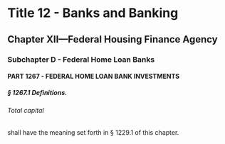 
# Title 12 - Banks and Banking
## Chapter XII—Federal Housing Finance Agency
### Subchapter D - Federal Home Loan Banks
#### PART 1267 - FEDERAL HOME LOAN BANK INVESTMENTS
##### § 1267.1 Definitions.
###### Total capital

shall have the meaning set forth in § 1229.1 of this chapter.
